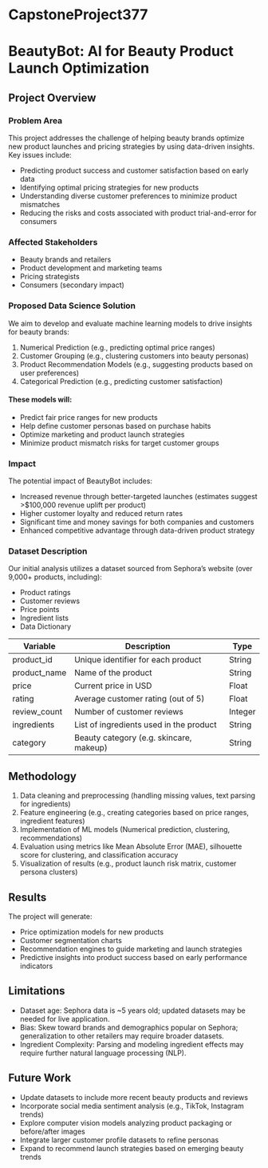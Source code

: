 # CapstoneProject377
# BeautyBot: AI for Beauty Product Launch Optimization
## Project Overview
### Problem Area
This project addresses the challenge of helping beauty brands optimize new product launches and pricing strategies by using data-driven insights. Key issues include:
- Predicting product success and customer satisfaction based on early data
- Identifying optimal pricing strategies for new products
- Understanding diverse customer preferences to minimize product mismatches
- Reducing the risks and costs associated with product trial-and-error for consumers
### Affected Stakeholders
- Beauty brands and retailers
- Product development and marketing teams
- Pricing strategists
- Consumers (secondary impact)
### Proposed Data Science Solution
We aim to develop and evaluate machine learning models to drive insights for beauty brands:
1. Numerical Prediction (e.g., predicting optimal price ranges)
2. Customer Grouping (e.g., clustering customers into beauty personas)
3. Product Recommendation Models (e.g., suggesting products based on user preferences)
4. Categorical Prediction (e.g., predicting customer satisfaction)
#### These models will:
- Predict fair price ranges for new products
- Help define customer personas based on purchase habits
- Optimize marketing and product launch strategies
- Minimize product mismatch risks for target customer groups
### Impact
The potential impact of BeautyBot includes:
- Increased revenue through better-targeted launches (estimates suggest >$100,000 revenue uplift per product)
- Higher customer loyalty and reduced return rates
- Significant time and money savings for both companies and customers
- Enhanced competitive advantage through data-driven product strategy
### Dataset Description
Our initial analysis utilizes a dataset sourced from Sephora’s website (over 9,000+ products, including):
- Product ratings
- Customer reviews
- Price points
- Ingredient lists
- Data Dictionary

| Variable    | Description                        | Type    |
|-------------|------------------------------------|---------|
| product_id  | Unique identifier for each product | String
| product_name| Name of the product                | String
| price       | Current price in USD               | Float
| rating      | Average customer rating (out of 5) | Float
| review_count| Number of customer reviews         | Integer
| ingredients | List of ingredients used in the product| String
| category    | Beauty category (e.g. skincare, makeup)| String

## Methodology
1. Data cleaning and preprocessing (handling missing values, text parsing for ingredients)
2. Feature engineering (e.g., creating categories based on price ranges, ingredient features)
3. Implementation of ML models (Numerical prediction, clustering, recommendations)
4. Evaluation using metrics like Mean Absolute Error (MAE), silhouette score for clustering, and classification accuracy
5. Visualization of results (e.g., product launch risk matrix, customer persona clusters)
## Results
The project will generate:
- Price optimization models for new products
- Customer segmentation charts
- Recommendation engines to guide marketing and launch strategies
- Predictive insights into product success based on early performance indicators
## Limitations
- Dataset age: Sephora data is ~5 years old; updated datasets may be needed for live application.
- Bias: Skew toward brands and demographics popular on Sephora; generalization to other retailers may require broader datasets.
- Ingredient Complexity: Parsing and modeling ingredient effects may require further natural language processing (NLP).
## Future Work
- Update datasets to include more recent beauty products and reviews
- Incorporate social media sentiment analysis (e.g., TikTok, Instagram trends)
- Explore computer vision models analyzing product packaging or before/after images
- Integrate larger customer profile datasets to refine personas
- Expand to recommend launch strategies based on emerging beauty trends

